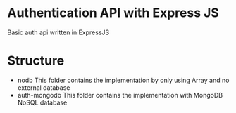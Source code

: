 # Authentication API with Express JS
Basic auth api written in ExpressJS

# Structure
- nodb
This folder contains the implementation by only using Array and no external database
- auth-mongodb
This folder contains the implementation with MongoDB NoSQL database
